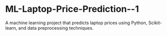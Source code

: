 # ML-Laptop-Price-Prediction--1
A machine learning project that predicts laptop prices using Python, Scikit-learn, and data preprocessing techniques.

